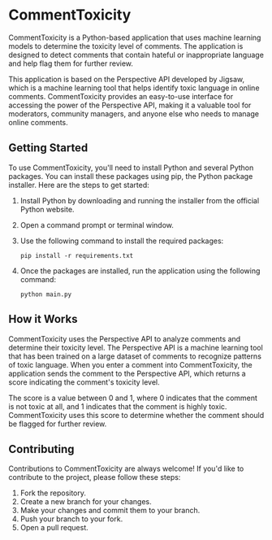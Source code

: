 

# CommentToxicity

CommentToxicity is a Python-based application that uses machine learning models to determine the toxicity level of comments. The application is designed to detect comments that contain hateful or inappropriate language and help flag them for further review.

This application is based on the Perspective API developed by Jigsaw, which is a machine learning tool that helps identify toxic language in online comments. CommentToxicity provides an easy-to-use interface for accessing the power of the Perspective API, making it a valuable tool for moderators, community managers, and anyone else who needs to manage online comments.

## Getting Started

To use CommentToxicity, you'll need to install Python and several Python packages. You can install these packages using pip, the Python package installer. Here are the steps to get started:

1. Install Python by downloading and running the installer from the official Python website.
2. Open a command prompt or terminal window.
3. Use the following command to install the required packages:

   ```
   pip install -r requirements.txt
   ```

4. Once the packages are installed, run the application using the following command:

   ```
   python main.py
   ```

## How it Works

CommentToxicity uses the Perspective API to analyze comments and determine their toxicity level. The Perspective API is a machine learning tool that has been trained on a large dataset of comments to recognize patterns of toxic language. When you enter a comment into CommentToxicity, the application sends the comment to the Perspective API, which returns a score indicating the comment's toxicity level.

The score is a value between 0 and 1, where 0 indicates that the comment is not toxic at all, and 1 indicates that the comment is highly toxic. CommentToxicity uses this score to determine whether the comment should be flagged for further review.

## Contributing

Contributions to CommentToxicity are always welcome! If you'd like to contribute to the project, please follow these steps:

1. Fork the repository.
2. Create a new branch for your changes.
3. Make your changes and commit them to your branch.
4. Push your branch to your fork.
5. Open a pull request.

